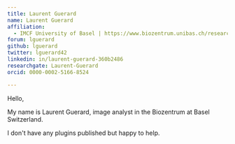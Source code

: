 ```yaml
---
title: Laurent Guerard
name: Laurent Guerard
affiliation:
  - IMCF University of Basel | https://www.biozentrum.unibas.ch/research/researchgroups/overview/unit/imcf/imaging-core-facility-%20imcf/
forum: lguerard
github: lguerard
twitter: lguerard42
linkedin: in/laurent-guerard-360b2486
researchgate: Laurent-Guerard
orcid: 0000-0002-5166-8524

---
```

Hello, 

My name is Laurent Guerard, image analyst in the Biozentrum at Basel Switzerland.

I don't have any plugins published but happy to help.
